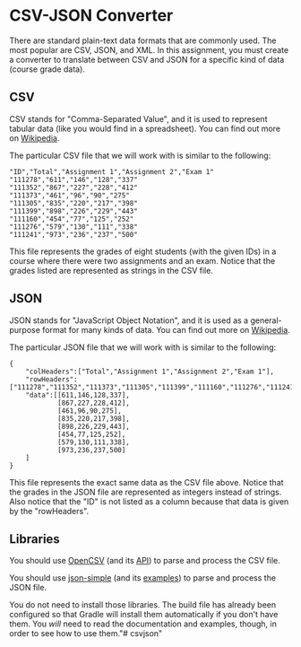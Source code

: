 # CSV-JSON Converter
There are standard plain-text data formats that are commonly used. The most popular are CSV, JSON, and XML. In this assignment, you must create a converter to translate between CSV and JSON for a specific kind of data (course grade data).

## CSV
CSV stands for "Comma-Separated Value", and it is used to represent tabular data (like you would find in a spreadsheet). You can find out more on [Wikipedia](https://en.wikipedia.org/wiki/Comma-separated_values).

The particular CSV file that we will work with is similar to the following:

    "ID","Total","Assignment 1","Assignment 2","Exam 1"
    "111278","611","146","128","337"
    "111352","867","227","228","412"
    "111373","461","96","90","275"
    "111305","835","220","217","398"
    "111399","898","226","229","443"
    "111160","454","77","125","252"
    "111276","579","130","111","338"
    "111241","973","236","237","500"

This file represents the grades of eight students (with the given IDs) in a course where there were two assignments and an exam. Notice that the grades listed are represented as strings in the CSV file.
    
## JSON
JSON stands for "JavaScript Object Notation", and it is used as a general-purpose format for many kinds of data. You can find out more on [Wikipedia](https://en.wikipedia.org/wiki/JSON).

The particular JSON file that we will work with is similar to the following:

    {
        "colHeaders":["Total","Assignment 1","Assignment 2","Exam 1"],
        "rowHeaders":["111278","111352","111373","111305","111399","111160","111276","111241"],
        "data":[[611,146,128,337],
                [867,227,228,412],
                [461,96,90,275],
                [835,220,217,398],
                [898,226,229,443],
                [454,77,125,252],
                [579,130,111,338],
                [973,236,237,500]
        ]
    }

This file represents the exact same data as the CSV file above. Notice that the grades in the JSON file are represented as integers instead of strings. Also notice that the "ID" is not listed as a column because that data is given by the "rowHeaders".

## Libraries
You should use [OpenCSV](http://opencsv.sourceforge.net/) (and its [API](http://opencsv.sourceforge.net/apidocs/)) to parse and process the CSV file.

You should use [json-simple](https://code.google.com/archive/p/json-simple/) (and its [examples](https://code.google.com/archive/p/json-simple/wikis)) to parse and process the JSON file.

You do not need to install those libraries. The build file has already been configured so that Gradle will install them automatically if you don't have them. You *will* need to read the documentation and examples, though, in order to see how to use them."# csvjson" 
